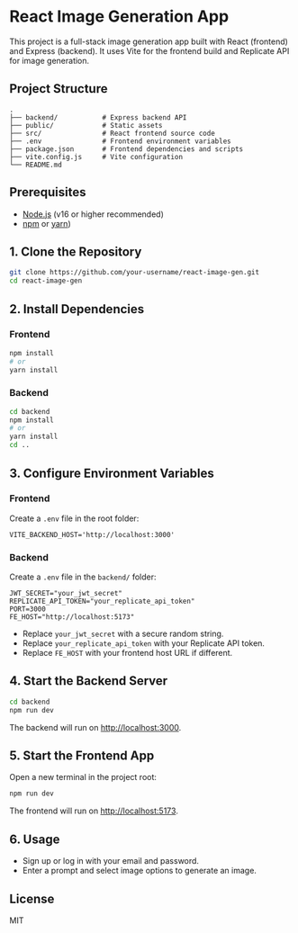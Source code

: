 # React Image Generation App

This project is a full-stack image generation app built with React (frontend) and Express (backend). It uses Vite for the frontend build and Replicate API for image generation.

## Project Structure

```
.
├── backend/           # Express backend API
├── public/            # Static assets
├── src/               # React frontend source code
├── .env               # Frontend environment variables
├── package.json       # Frontend dependencies and scripts
├── vite.config.js     # Vite configuration
└── README.md
```

## Prerequisites

- [Node.js](https://nodejs.org/) (v16 or higher recommended)
- [npm](https://www.npmjs.com/) or [yarn](https://yarnpkg.com/))

## 1. Clone the Repository

```bash
git clone https://github.com/your-username/react-image-gen.git
cd react-image-gen
```

## 2. Install Dependencies

### Frontend

```bash
npm install
# or
yarn install
```

### Backend

```bash
cd backend
npm install
# or
yarn install
cd ..
```

## 3. Configure Environment Variables

### Frontend

Create a `.env` file in the root folder:

```
VITE_BACKEND_HOST='http://localhost:3000'
```

### Backend

Create a `.env` file in the `backend/` folder:

```
JWT_SECRET="your_jwt_secret"
REPLICATE_API_TOKEN="your_replicate_api_token"
PORT=3000
FE_HOST="http://localhost:5173"
```

- Replace `your_jwt_secret` with a secure random string.
- Replace `your_replicate_api_token` with your Replicate API token.
- Replace `FE_HOST` with your frontend host URL if different.

## 4. Start the Backend Server

```bash
cd backend
npm run dev
```

The backend will run on [http://localhost:3000](http://localhost:3000).

## 5. Start the Frontend App

Open a new terminal in the project root:

```bash
npm run dev
```

The frontend will run on [http://localhost:5173](http://localhost:5173).

## 6. Usage

- Sign up or log in with your email and password.
- Enter a prompt and select image options to generate an image.

## License

MIT
